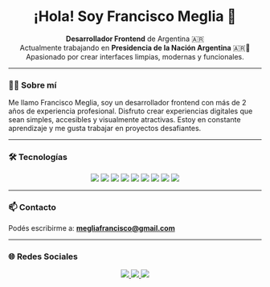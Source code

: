 <h1 align="center">¡Hola! Soy Francisco Meglia 👋</h1>

<p align="center">
  <b>Desarrollador Frontend</b> de Argentina 🇦🇷<br>
  Actualmente trabajando en <strong>Presidencia de la Nación Argentina</strong> 🇦🇷💼<br>
  Apasionado por crear interfaces limpias, modernas y funcionales.
</p>

---

### 🧑‍💻 Sobre mí

Me llamo Francisco Meglia, soy un desarrollador frontend con más de 2 años de experiencia profesional. Disfruto crear experiencias digitales que sean simples, accesibles y visualmente atractivas. Estoy en constante aprendizaje y me gusta trabajar en proyectos desafiantes.

---

### 🛠️ Tecnologías

<div align="center">
  <img src="https://img.shields.io/badge/HTML5-e34c26?style=for-the-badge&logo=html5&logoColor=white"/>
  <img src="https://img.shields.io/badge/CSS3-1572b6?style=for-the-badge&logo=css3&logoColor=white"/>
  <img src="https://img.shields.io/badge/SASS-cc6699?style=for-the-badge&logo=sass&logoColor=white"/>
   <img src="https://img.shields.io/badge/TailwindCSS-06B6D4?style=for-the-badge&logo=tailwindcss&logoColor=white"/>
  <img src="https://img.shields.io/badge/Javascript-f7df1e?style=for-the-badge&logo=javascript&logoColor=black"/>
  <img src="https://img.shields.io/badge/TypeScript-3178c6?style=for-the-badge&logo=typescript&logoColor=white"/>
  <img src="https://img.shields.io/badge/React-61dafb?style=for-the-badge&logo=react&logoColor=black"/>
   <img src="https://img.shields.io/badge/Webpack-8dd6f9?style=for-the-badge&logo=webpack&logoColor=black"/>
  <img src="https://img.shields.io/badge/Git-F05032?style=for-the-badge&logo=git&logoColor=white"/>
</div>

---

### 📫 Contacto

Podés escribirme a: **megliafrancisco@gmail.com**

---

### 🌐 Redes Sociales

<div align="center">
  <a href="https://www.linkedin.com/in/franciscomeglia/" target="_blank">
    <img src="https://img.shields.io/badge/LinkedIn-0A66C2?style=for-the-badge&logo=linkedin&logoColor=white"/>
  </a>
  <a href="https://github.com/FranciscoMeglia" target="_blank">
    <img src="https://img.shields.io/badge/GitHub-000000?style=for-the-badge&logo=github&logoColor=white"/>
  </a>
  <a href="mailto:megliafrancisco@gmail.com">
    <img src="https://img.shields.io/badge/Gmail-EA4335?style=for-the-badge&logo=gmail&logoColor=white"/>
  </a>
</div>
